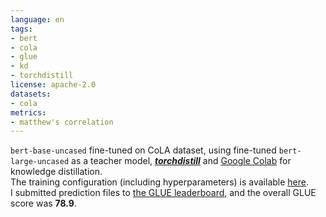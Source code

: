 ```yaml
---
language: en
tags:
- bert
- cola
- glue
- kd
- torchdistill
license: apache-2.0
datasets:
- cola
metrics:
- matthew's correlation
---
```


`bert-base-uncased` fine-tuned on CoLA dataset, using fine-tuned `bert-large-uncased` as a teacher model, [***torchdistill***](https://github.com/yoshitomo-matsubara/torchdistill) and [Google Colab](https://colab.research.google.com/github/yoshitomo-matsubara/torchdistill/blob/master/demo/glue_kd_and_submission.ipynb) for knowledge distillation.  
The training configuration (including hyperparameters) is available [here](https://github.com/yoshitomo-matsubara/torchdistill/blob/main/configs/sample/glue/cola/kd/bert_base_uncased_from_bert_large_uncased.yaml).  
I submitted prediction files to [the GLUE leaderboard](https://gluebenchmark.com/leaderboard), and the overall GLUE score was **78.9**.
